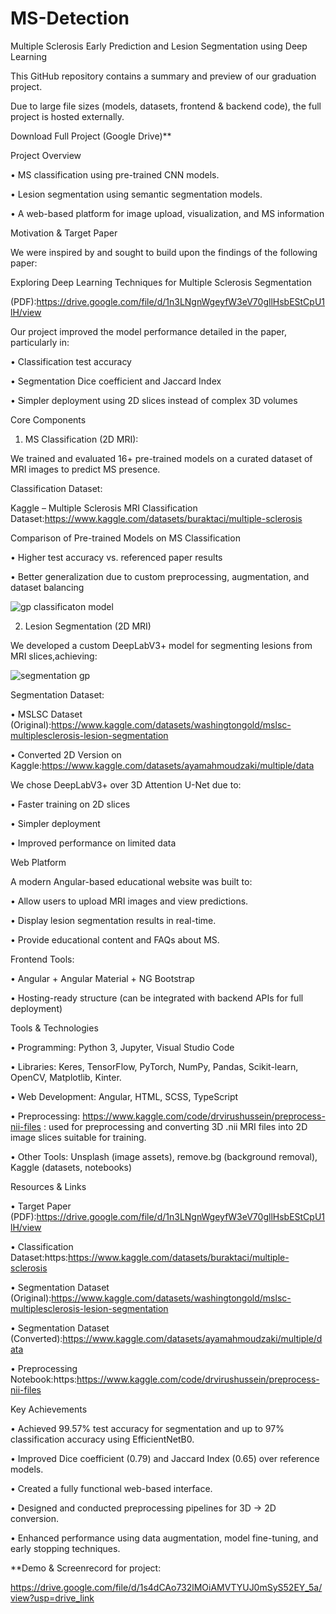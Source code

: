 # MS-Detection

Multiple Sclerosis Early Prediction and Lesion Segmentation using Deep Learning

This GitHub repository contains a summary and preview of our graduation project.

Due to large file sizes (models, datasets, frontend & backend code), the full project is hosted externally.

Download Full Project (Google Drive)** 

Project Overview

•	MS classification using pre-trained CNN models.

•	Lesion segmentation using semantic segmentation models.

•	A web-based platform for image upload, visualization, and MS information

Motivation & Target Paper

We were inspired by and sought to build upon the findings of the following paper:

 Exploring Deep Learning Techniques for Multiple Sclerosis Segmentation
 
 (PDF):https://drive.google.com/file/d/1n3LNgnWgeyfW3eV70gllHsbEStCpU1lH/view
 
Our project improved the model performance detailed in the paper, particularly in:

•	Classification test accuracy

•	Segmentation Dice coefficient and Jaccard Index

•	Simpler deployment using 2D slices instead of complex 3D volumes


Core Components

1.	MS Classification (2D MRI):
   
We trained and evaluated 16+ pre-trained models on a curated dataset of MRI images to predict MS presence.

 Classification Dataset:
 
Kaggle – Multiple Sclerosis MRI Classification Dataset:https://www.kaggle.com/datasets/buraktaci/multiple-sclerosis

 Comparison of Pre-trained Models on MS Classification 
 
•	Higher test accuracy vs. referenced paper results

•	Better generalization due to custom preprocessing, augmentation, and dataset balancing


![gp classificaton model](https://github.com/user-attachments/assets/29131733-3992-4b54-bb84-e5d28ffd2b77)

2.	Lesion Segmentation (2D MRI)
   
We developed a custom DeepLabV3+ model for segmenting lesions from MRI slices,achieving:

![segmentation gp](https://github.com/user-attachments/assets/40d283f4-1cb6-4fbd-8566-3ecf7d5c57a9)

  Segmentation Dataset:
  
•	MSLSC Dataset (Original):https://www.kaggle.com/datasets/washingtongold/mslsc-multiplesclerosis-lesion-segmentation

•	Converted 2D Version on Kaggle:https://www.kaggle.com/datasets/ayamahmoudzaki/multiple/data


We chose DeepLabV3+ over 3D Attention U-Net due to:

•	Faster training on 2D slices

•	Simpler deployment

•	Improved performance on limited data

Web Platform

A modern Angular-based educational website was built to:

•	Allow users to upload MRI images and view predictions.

•	Display lesion segmentation results in real-time.

•	Provide educational content and FAQs about MS.


 Frontend Tools:
 
•	Angular + Angular Material + NG Bootstrap

•	Hosting-ready structure (can be integrated with backend APIs for full deployment)


Tools & Technologies

•	Programming: Python 3, Jupyter, Visual Studio Code

•	Libraries: Keres, TensorFlow, PyTorch, NumPy, Pandas, Scikit-learn, OpenCV, Matplotlib, Kinter.

•	Web Development: Angular, HTML, SCSS, TypeScript

•	Preprocessing: https://www.kaggle.com/code/drvirushussein/preprocess-nii-files : used for preprocessing and converting 3D .nii MRI files into 2D image slices suitable for training.

•	Other Tools: Unsplash (image assets), remove.bg (background removal), Kaggle (datasets, notebooks)

Resources & Links

•	 Target Paper (PDF):https://drive.google.com/file/d/1n3LNgnWgeyfW3eV70gllHsbEStCpU1lH/view

•	 Classification Dataset:https:https://www.kaggle.com/datasets/buraktaci/multiple-sclerosis

•	 Segmentation Dataset (Original):https://www.kaggle.com/datasets/washingtongold/mslsc-multiplesclerosis-lesion-segmentation

•	 Segmentation Dataset (Converted):https://www.kaggle.com/datasets/ayamahmoudzaki/multiple/data

•	 Preprocessing Notebook:https:https://www.kaggle.com/code/drvirushussein/preprocess-nii-files

 Key Achievements
 
•	Achieved 99.57% test accuracy for segmentation and up to 97% classification accuracy using EfficientNetB0.

•	Improved Dice coefficient (0.79) and Jaccard Index (0.65) over reference models.

•	Created a fully functional web-based interface.

•	Designed and conducted preprocessing pipelines for 3D → 2D conversion.

•	Enhanced performance using data augmentation, model fine-tuning, and early stopping techniques.

**Demo & Screenrecord for project:

https://drive.google.com/file/d/1s4dCAo732lMOiAMVTYUJ0mSyS52EY_5a/view?usp=drive_link










